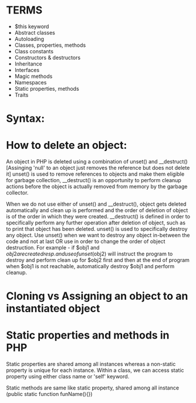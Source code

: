 # TERMS
- $this keyword
- Abstract classes
- Autoloading
- Classes, properties, methods
- Class constants
- Constructors & destructors
- Inheritance
- Interfaces
- Magic methods
- Namespaces
- Static properties, methods
- Traits

# Syntax:
<!-- <?php
class className{

    public $classProperty;
    
}

$someClassInstance = new className();
$someClassInstance->classProperty = 'someValue';
$someClassInstance->classMethod()
?> -->

# How to delete an object:
An object in PHP is deleted using a combination of unset() and __destruct() [Assinging 'null' to an object just removes the reference but does not delete it]
unset() is used to remove references to objects and make them eligible for garbage collection, __destruct() is an opportunity to perform cleanup actions before the object is actually removed from memory by the garbage collector.

When we do not use either of unset() and __destruct(), object gets deleted automatically and clean up is performed and the order of deletion of object is of the order in which they were created. __destruct() is defined in order to specifically perform any further operation after deletion of object, such as to print that object has been deleted.
unset() is used to specifically destroy any object. Use unset() when we want to destroy any object in-between the code and not at last OR use in order to change the order of object destruction. For example - if $obj1 and $obj2 are created resp. and use of unset($obj2) will instruct the program to destroy and perform clean up for $obj2 first and then at the end of program when $obj1 is not reachable, automatically destroy $obj1 and perform cleanup.

# Cloning vs Assigning an object to an instantiated object

<!-- <?php

    $obj1 = new someClass();

    $obj2 = $obj1;
    echo ($obj2 === $obj1) [output: 1/true]

    $obj3 = clone $obj1;
    var_dump($obj3 === $obj1) [output: bool(false)]
?> -->

# Static properties and methods in PHP

Static properties are shared among all instances whereas a non-static property is unique for each instance.
Within a class, we can access static property using either class name or 'self' keyword.

<!-- <?php 

class MyClass {
    static $changeCounter = 0;

    public function __construct() {
        self::$changeCounter++;     
        //MyClass::$changeCounter++; ('self' keyword can be used only within class, like 'this' keyword)
    }

}

$newInstance = new MyClass();
echo MyClass::$changeCounter.PHP_EOL; //output : 1 (Accessed using class name, not instance)

$newInstance2 = new MyClass();
echo MyClass::$changeCounter.PHP_EOL; //output : 2 (Accessed using class name, not instance)

$newInstance3 = new MyClass();
echo MyClass::$changeCounter.PHP_EOL; //output : 3 (Accessed using class name, not instance)

NOTE: If same code had been written using non-static property and printed after each instantiation, then each output would have been 3

?> -->
Static methods are same like static property, shared among all instance (public static function funName(){})